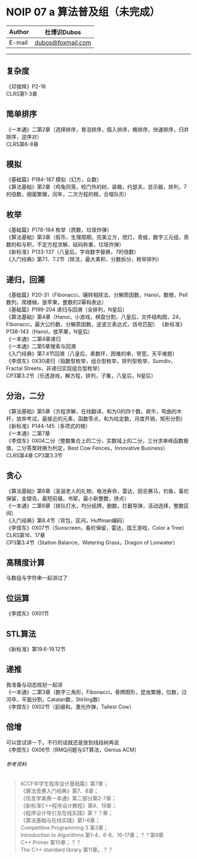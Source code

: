 NOIP 07 a 算法普及组（未完成）  
======

|Author|杜博识Dubos|
|---|---|
|E-mail|dubos@foxmail.com|

------  
## 复杂度
《邓俊辉》P2-16  
CLRS第1-3章

## 简单排序  
《一本通》二第2章（选择排序，冒泡排序，插入排序，桶排序，快速排序，归并排序，逆序对）  
CLRS第6-8章

## 模拟  
《基础篇》P184-187 模拟（幻方，众数）  
《算法基础》第2章（鸡兔同笼，校门外的树，装箱，约瑟夫，显示器，排列，7的倍数，细菌繁殖，闰年，二次方程的根，合唱队形）  

## 枚举  
《基础篇》P178-184 枚举（质数，垃圾炸弹）  
《算法基础》第3章（假币，生理周期，完美立方，熄灯，青蛙，数字三元组，质数的和与积，不定方程求解，砝码称重，垃圾炸弹）  
《新标准》P133-137（八皇后，字母数字替换，7的倍数）  
《入门经典》第7.1、7.2节（除法，最大乘积，分数拆分，枚举排列）  

## 递归，回溯  
《基础篇》P20-31（Fibonacci，辗转相除法，分解质因数，Hanoi，数根，Pell数列，爬楼梯，放苹果，整数的2幂和表达）  
《基础篇》P199-204 递归与回溯（全排列，N皇后）  
《算法基础》第4章（Hanoi，小游戏，棋盘分割，八皇后，文件结构图，24，Fibonacci，最大公约数，分解质因数，逆波兰表达式，括号匹配）
《新标准》P138-143（Hanoi，放苹果，N皇后）  
《一本通》二第4章递归  
《一本通》二第5章搜索与回溯  
《入门经典》第7.4节回溯（八皇后，素数环，困难的串，带宽，天平难题）  
《李煜东》0X30递归（指数型枚举，组合型枚举，排列型枚举，Sumdiv，Fractal Streets，非递归实现组合型枚举）  
CP3第3.2节（乐透游戏，解方程，排列，子集，八皇后，N皇后）

## 分治，二分  
《算法基础》第5章（方程求解，在线翻译，和为0的四个数，疯牛，弯曲的木杆，放弃考试，最接近的元素，函数零点，和为给定数，月度开销，矩形分割）
《新标准》P144-145（多项式的根）  
《一本通》二第7章  
《李煜东》0X04二分（整数集合上的二分，实数域上的二分，三分求单峰函数极值，二分答案转换为判定，Best Cow Fences，Innovative Business）  
CLRS第4章
CP3第3.3节

## 贪心  
《算法基础》第6章（圣诞老人的礼物，电池寿命，雷达，田忌赛马，钓鱼，畜栏保留，金银岛，最短前缀，书架，最小新整数，拼点）  
《一本通》二第6章（排队打水，均分纸牌，删数，拦截导弹，活动选择，整数区间）  
《入门经典》第8.4节（背包，区间，Huffman编码）  
《李煜东》0X07节（Sunscreen，畜栏保留，雷达，国王游戏，Color a Tree）  
CLRS第16、17章  
CP3第3.4节（Station Balance，Watering Grass，Dragon of Loowater）  

## 高精度计算  
与数组与字符串一起讲过了

## 位运算  
《李煜东》0X01节  

## STL算法  
《新标准》第19.6-19.12节

## 递推
我准备与动态规划一起讲  
《一本通》二第3章（数字三角形，Fibonacci，骨牌图形，昆虫繁殖，位数，过河卒，平面分割，Catalan数，Stirling数）  
《李煜东》0X02节（前缀和，激光炸弹，Tallest Cow） 

## 倍增  
可以尝试讲一下，不行的话就还是放到线段树再说  
《李煜东》0X06节（RMQ问题与ST算法，Genius ACM）

###### 参考资料
> 《CCF中学生程序设计基础篇》第7章；  
> 《算法竞赛入门经典》第7、8章；  
> 《信息学奥赛一本通》第二部分第2-7章；  
> 《新标准C++程序设计教程》第9、19章；  
> 《程序设计导引及在线实践》第？？章；  
> 《算法基础与在线实践》第1-6章；  
> Competitive Programming 3 第3章；  
> Introduction to Algorithms 第1-4、6-8、16-17章；？？第9章  
> C++ Primer 第10章；？？  
> The C++ standard library 第11章。？？  
